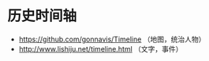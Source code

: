 
# 历史时间轴
- https://github.com/gonnavis/Timeline （地图，统治人物）
- http://www.lishiju.net/timeline.html （文字，事件）